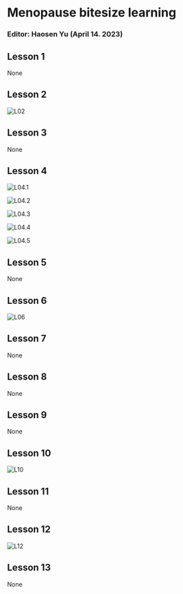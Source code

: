 # Menopause bitesize learning

### Editor: Haosen Yu (April 14. 2023)

## Lesson 1

None

## Lesson 2

![L02](./img/L02.jpg)

## Lesson 3

None

## Lesson 4

![L04.1](./img/L04.1.jpg)

![L04.2](./img/L04.2.jpg)

![L04.3](./img/L04.3.jpg)

![L04.4](./img/L04.4.jpg)

![L04.5](./img/L04.5.jpg)

## Lesson 5

None

## Lesson 6

![L06](./img/L06.jpg)

## Lesson 7

None

## Lesson 8

None

## Lesson 9

None

## Lesson 10

![L10](./img/L10.jpg)

## Lesson 11

None

## Lesson 12

![L12](./img/L12.jpg)

## Lesson 13

None